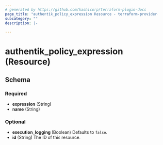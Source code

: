 ```yaml
---
# generated by https://github.com/hashicorp/terraform-plugin-docs
page_title: "authentik_policy_expression Resource - terraform-provider-authentik"
subcategory: ""
description: |-
  
---
```


# authentik_policy_expression (Resource)





<!-- schema generated by tfplugindocs -->
## Schema

### Required

- **expression** (String)
- **name** (String)

### Optional

- **execution_logging** (Boolean) Defaults to `false`.
- **id** (String) The ID of this resource.


